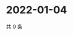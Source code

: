 # 2022-01-04

共 0 条

<!-- BEGIN WEIBO -->
<!-- 最后更新时间 Tue Jan 04 2022 03:11:56 GMT+0800 (China Standard Time) -->

<!-- END WEIBO -->
